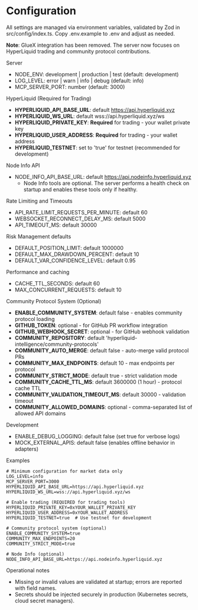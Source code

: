 # Configuration

All settings are managed via environment variables, validated by Zod in src/config/index.ts. Copy .env.example to .env and adjust as needed.

**Note**: GlueX integration has been removed. The server now focuses on HyperLiquid trading and community protocol contributions.

Server

- NODE_ENV: development | production | test (default: development)
- LOG_LEVEL: error | warn | info | debug (default: info)
- MCP_SERVER_PORT: number (default: 3000)

HyperLiquid (Required for Trading)

- **HYPERLIQUID_API_BASE_URL**: default https://api.hyperliquid.xyz
- **HYPERLIQUID_WS_URL**: default wss://api.hyperliquid.xyz/ws
- **HYPERLIQUID_PRIVATE_KEY**: **Required** for trading - your wallet private key
- **HYPERLIQUID_USER_ADDRESS**: **Required** for trading - your wallet address
- **HYPERLIQUID_TESTNET**: set to 'true' for testnet (recommended for development)

Node Info API

- NODE_INFO_API_BASE_URL: default https://api.nodeinfo.hyperliquid.xyz
  - Node Info tools are optional. The server performs a health check on startup and enables these tools only if healthy.

Rate Limiting and Timeouts

- API_RATE_LIMIT_REQUESTS_PER_MINUTE: default 60
- WEBSOCKET_RECONNECT_DELAY_MS: default 5000
- API_TIMEOUT_MS: default 30000

Risk Management defaults

- DEFAULT_POSITION_LIMIT: default 1000000
- DEFAULT_MAX_DRAWDOWN_PERCENT: default 10
- DEFAULT_VAR_CONFIDENCE_LEVEL: default 0.95

Performance and caching

- CACHE_TTL_SECONDS: default 60
- MAX_CONCURRENT_REQUESTS: default 10

Community Protocol System (Optional)

- **ENABLE_COMMUNITY_SYSTEM**: default false - enables community protocol loading
- **GITHUB_TOKEN**: optional - for GitHub PR workflow integration
- **GITHUB_WEBHOOK_SECRET**: optional - for GitHub webhook validation
- **COMMUNITY_REPOSITORY**: default 'hyperliquid-intelligence/community-protocols'
- **COMMUNITY_AUTO_MERGE**: default false - auto-merge valid protocol PRs
- **COMMUNITY_MAX_ENDPOINTS**: default 10 - max endpoints per protocol
- **COMMUNITY_STRICT_MODE**: default true - strict validation mode
- **COMMUNITY_CACHE_TTL_MS**: default 3600000 (1 hour) - protocol cache TTL
- **COMMUNITY_VALIDATION_TIMEOUT_MS**: default 30000 - validation timeout
- **COMMUNITY_ALLOWED_DOMAINS**: optional - comma-separated list of allowed API domains

Development

- ENABLE_DEBUG_LOGGING: default false (set true for verbose logs)
- MOCK_EXTERNAL_APIS: default false (enables offline behavior in adapters)

Examples

```
# Minimum configuration for market data only
LOG_LEVEL=info
MCP_SERVER_PORT=3000
HYPERLIQUID_API_BASE_URL=https://api.hyperliquid.xyz
HYPERLIQUID_WS_URL=wss://api.hyperliquid.xyz/ws

# Enable trading (REQUIRED for trading tools)
HYPERLIQUID_PRIVATE_KEY=0xYOUR_WALLET_PRIVATE_KEY
HYPERLIQUID_USER_ADDRESS=0xYOUR_WALLET_ADDRESS
HYPERLIQUID_TESTNET=true  # Use testnet for development

# Community protocol system (optional)
ENABLE_COMMUNITY_SYSTEM=true
COMMUNITY_MAX_ENDPOINTS=20
COMMUNITY_STRICT_MODE=true

# Node Info (optional)
NODE_INFO_API_BASE_URL=https://api.nodeinfo.hyperliquid.xyz
```

Operational notes

- Missing or invalid values are validated at startup; errors are reported with field names.
- Secrets should be injected securely in production (Kubernetes secrets, cloud secret managers).
